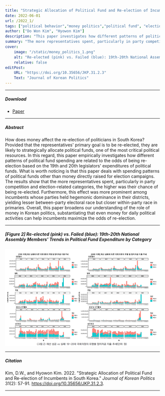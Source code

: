 ```yaml
---
title: "Strategic Allocation of Political Fund and Re-election of Incumbents in South Korea" 
date: 2022-06-01
url: /2022_1/
tags: ["political behavior","money politics","political fund", "election"]
author: ["Do Won Kim", "Hyowon Kim"]
description: "This paper investigates how different patterns of political fund spending are related to the odds of being re-election based on the 19th and 20th legislators' expenditures of political funds." 
summary: "The more representatives spent, particularly in party competition and election-related categories, the higher was their chance of being re-elected. Furthermore, this effect was more prominent among incumbents whose parties held hegemonic dominance in their districts, yielding lesser between-party electoral race but closer within-party race in primaries." 
cover:
    image: "/static/money_politics_1.png"
    alt: "Re-elected (pink) vs. Failed (blue): 19th-20th National Assembly Members' Trends in Political Fund Expenditure by Category"
    relative: false
editPost:
    URL: "https://doi.org/10.35656/JKP.31.2.3"
    Text: "Journal of Korean Politics"
---
```


---

##### Download

+ [Paper](/static/money_politics.pdf)

---

##### Abstract

How does money affect the re-election of politicians in South Korea? Provided that the representatives' primary goal is to be re-elected, they are likely to strategically allocate political funds, one of the most critical political resources. In this regard, this paper empirically investigates how different patterns of political fund spending are related to the odds of being re-election based on the 19th and 20th legislators' expenditures of political funds. What is worth noticing is that this paper deals with spending patterns of political funds other than money directly raised for election campaigns. The results show that the more representatives spent, particularly in party competition and election-related categories, the higher was their chance of being re-elected. Furthermore, this effect was more prominent among incumbents whose parties held hegemonic dominance in their districts, yielding lesser between-party electoral race but closer within-party race in primaries. Overall, this paper broadens our understanding of the role of money in Korean politics, substantiating that even money for daily political activities can help incumbents maximize the odds of re-election.

---

##### [Figure 2] Re-elected (pink) vs. Failed (blue): 19th-20th National Assembly Members' Trends in Political Fund Expenditure by Category

![](/static/money_politics_1.png)

---

##### Citation

Kim, D.W., and Hyowon Kim. 2022. "Strategic Allocation of Political Fund and Re-election of Incumbents in South Korea." *Journal of Korean Politics* 31(2): 57-91. https://doi.org/10.35656/JKP.31.2.3.

---